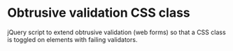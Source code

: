 # Obtrusive validation CSS class
jQuery script to extend obtrusive validation (web forms) so that a CSS class is toggled on elements with failing validators.
